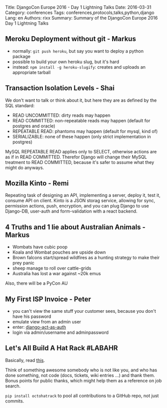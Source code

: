 Title: DjangoCon Europe 2016 - Day 1 Lightning Talks
Date:   2016-03-31
Category: conferences
Tags: conferences,protocols,talks,python,django
Lang: en
Authors: rixx
Summary: Summary of the DjangoCon Europe 2016 Day 1 Lightning Talks

## Meroku Deployment without git - Markus

 * normally: `git push heroku`, but say you want to deploy a python package
 * possible to build your own heroku slug, but it's hard
 * instead: `npm install -g heroku-slugify`: creates and uploads an appropriate tarball


## Transaction Isolation Levels - Shai

We don't want to talk or think about it, but here they are as defined by the SQL standard:


 - READ UNCOMMITTED: dirty reads may happen
 - READ COMMITTED: non-repeatable reads may happen (default for postgres and oracle)
 - REPEATABLE READ: phantoms may happen (default for mysql, kind of)
 - SERIALIZABLE: none of these happen (only strict implementation in postgres)

MySQL REPEATABLE READ applies only to SELECT, otherwise actions are as if in READ COMMITTED. Therefor Django will change
their MySQL treatment to READ COMMITTED, because it's safer to assume what they might do anyways.

## Mozilla Kinto - Remi

Repeating task of designing an API, implementing a server, deploy it, test it, consume API on client.
Kinto is a JSON storag service, allowing for sync, permission actions, push, encryption, and you can plug Django to use
Django-DB, user-auth and form-validation with a react backend.

## 4 Truths and 1 lie about Australian Animals - Markus

 - Wombats have cubic poop
 - Koala and Wombat pouches are upside down
 - Brown falcons start/spread wildfires as a hunting strategy to make their prey panic
 - sheep manage to roll over cattle-grids
 - Australia has lost a war against ~20k emus

Also, there will be a PyCon AU

## My First ISP Invoice - Peter

 - you can't view the same stuff your customer sees, because you don't have his password
 - emulate view from an admin user 
 - enter: [django-act-as-auth](https://github.com/PaesslerAG/django-act-as-auth)
 - login via admin/username and adminpassword


## Let's All Build A Hat Rack #LABAHR

Basically, read [this](http://hawthornlandings.org/2015/02/13/a-place-to-hang-your-hat/).

Think of something awesome somebody who is not like you, and who has done something, not code (docs, tickets, wiki entries …) and thank them. Bonus points for
public thanks, which might help them as a reference on job search.

`pip install octohatrack` to pool all contributions to a GitHub repo, not just commits.
